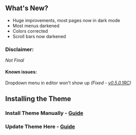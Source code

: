 ## What's New?
* Huge improvements, most pages now in dark mode
* Most menus darkened
* Colors corrected
* Scroll bars now darkened


### Disclaimer:
*Not Final*
#### Known issues:
Dropdown menu in editor won't show up *(Fixed - [v0.5.0.1RC](cmuacademytheme/Dark.css))*

## Installing the Theme
### Install Theme Manually - [**Guide**](Dark-README.md)
### Update Theme Here - [Guide](Dark-UPDATE.md)
